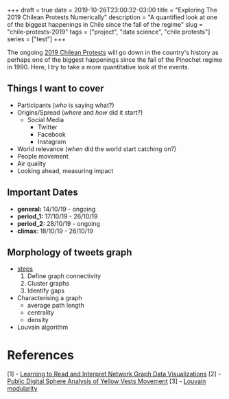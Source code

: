 +++ 
draft = true
date = 2019-10-26T23:00:32-03:00
title = "Exploring The 2019 Chilean Protests Numerically"
description = "A quantified look at one of the biggest happenings in Chile since the fall of the regime"
slug = "chile-protests-2019" 
tags = ["project", "data science", "chile protests"]
series = ["test"]
+++

The ongoing [2019 Chilean Protests](https://en.wikipedia.org/wiki/2019_Chilean_protests) will go down in the country's history as perhaps one of the biggest happenings since the fall of the Pinochet regime in 1990. Here, I try to take a more quantitative look at the events.

## Things I want to cover

- Participants (_who_ is saying what?)
- Origins/Spread (_where_ and _how_ did it start?)
  - Social Media
    - Twitter
    - Facebook
    - Instagram
- World relevance (_when_ did the world start catching on?)
- People movement
- Air quality
- Looking ahead, measuring impact

## Important Dates

- **general:** 14/10/19 - ongoing
- **period_1:** 17/10/19 - 26/10/19
- **period_2:** 28/10/19 - ongoing
- **climax**: 18/10/19 - 26/10/19

## Morphology of tweets graph

- [steps](https://noduslabs.com/cases/learn-read-interpret-network-graphs-data-visualization/)
  1. Define graph connectivity
  2. Cluster graphs
  3. Identify gaps
- Characterising a graph
  - average path length
  - centrality
  - density
- Louvain algorithm

# References

[1] - [Learning to Read and Interpret Network Graph Data Visualizations](https://noduslabs.com/cases/learn-read-interpret-network-graphs-data-visualization/)
[2] - [Public Digital Sphere Analysis of Yellow Vests Movement](https://www.alto-analytics.com/en_US/public-digital-sphere-analysis-of-yellow-vest-debate/)
[3] - [Louvain modularity](https://en.wikipedia.org/wiki/Louvain_modularity)
